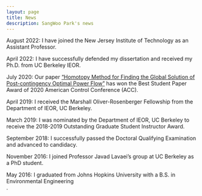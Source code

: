 ```yaml
---
layout: page
title: News
description: SangWoo Park's news
---
```


August 2022: I have joined the New Jersey Institute of Technology as an Assistant Professor.

April 2022: I have successfully defended my dissertation and received my Ph.D. from UC Berkeley IEOR.

July 2020: Our paper [“Homotopy Method for Finding the Global Solution of Post-contingency Optimal Power Flow”](https://ieeexplore.ieee.org/document/9147711)
has won the Best Student Paper Award of 2020 American Control Conference (ACC).

April 2019: I received the Marshall Oliver-Rosenberger Fellowship from the Department of IEOR, UC Berkeley.

March 2019: I was nominated by the Department of IEOR, UC Berkeley to receive the 2018-2019 Outstanding Graduate Student Instructor Award.

September 2018: I successfully passed the Doctoral Qualifying Examination and advanced to candidacy.

November 2016: I joined Professor Javad Lavaei’s group at UC Berkeley as a PhD student.<br/>

May 2016: I graduated from Johns Hopkins University with a B.S. in Environmental Engineering<br/>.